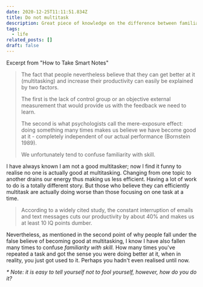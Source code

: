```yaml
---
date: 2020-12-25T11:11:51.834Z
title: Do not multitask
description: Great piece of knowledge on the difference between familiarity and skill
tags:
  - life
related_posts: []
draft: false
---
```


Excerpt from "How to Take Smart Notes"

> The fact that people nevertheless believe that they can get better at it (multitasking) and increase their productivity can easily be explained by two factors.
>
> The first is the lack of control group or an objective external measurement that would provide us with the feedback we need to learn.
>
> The second is what psychologists call the mere-exposure effect: doing something many times makes us believe we have become good at it - completely independent of our actual performance (Bornstein 1989).
>
> We unfortunately tend to confuse familiarity with skill.

I have always known I am not a good multitasker; now I find it funny to realise no one is actually good at multitasking. Changing from one topic to another drains our energy thus making us less efficient. Having a lot of work to do is a totally different story. But those who believe they can efficiently multitask are actually doing worse than those focusing on one task at a time.

> According to a widely cited study, the constant interruption of emails and text messages cuts our productivity by about 40% and makes us at least 10 IQ points dumber.

Nevertheless, as mentioned in the second point of why people fall under the false believe of becoming good at multitasking, I know I have also fallen many times to confuse _familiarity with skill._ How many times you've repeated a task and got the sense you were doing better at it, when in reality, you just got used to it. Perhaps you hadn't even realised until now.

_\* Note: it is easy to tell yourself not to fool yourself, however, how do you do it?_
